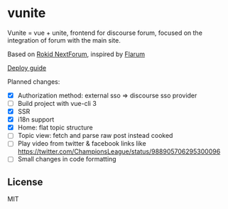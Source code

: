 # vunite

Vunite = vue + unite, frontend for discourse forum, focused on the integration of forum with the main site.

Based on [Rokid NextForum](https://github.com/Rokid/NextForum), inspired by [Flarum](https://discuss.flarum.org/)

[Deploy guide](docs/deploy.md)

Planned changes:

-   [x] Authorization method: external sso => discourse sso provider
-   [ ] Build project with vue-cli 3
-   [x] SSR
-   [x] i18n support
-   [x] Home: flat topic structure
-   [ ] Topic view: fetch and parse raw post instead cooked
-   [ ] Play video from twitter & facebook links like https://twitter.com/ChampionsLeague/status/988905706295300096
-   [ ] Small changes in code formatting

## License

MIT
